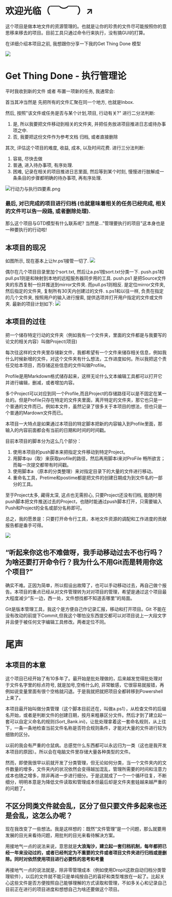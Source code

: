 # 欢迎光临（￣︶￣）↗　
这个项目是做本地文件的资源管理的。也就是让你的珍贵的文件尽可能按照你的意思移来移去的项目。目前工具只通过命令行来执行，没有搞GUI的打算。

在详细介绍本项目之前, 我想跟你分享一下我的Get Thing Done 模型

![](https://github.com/Halloween1996/Project_Management/blob/ded2ef12bc7908bcefbcb2e49363a0e044fc6027/IMG/GTD%E8%A7%84%E5%88%92%E5%9B%BE.png)

# Get Thing Done - 执行管理论
平时我收到新的文件 或者 布置一项新的任务, 我通常会:

首当其冲当然是 先把所有的文件汇聚在同一个地方, 也就是Inbox.

然后, 按照"该文件或任务是否与某个计划,项目, 行动有关?" 进行二分法判断:
1. 是, 所以我要把文件移动到相关的文件夹, 并把任务放进项目推进日志或待办事项之中.
2. 否, 我要把这份文件作为参考文档 归档, 或者直接删除

其次, 评估这个项目的难度, 收益, 成本, 以及时间花费. 进行三分法判断:
1. 容易, 尽快去做
2. 普通, 进入待办事项, 有序处理.
3. 困难, 记录在相关的项目推进日志里面, 然后等到某个时刻, 慢慢进行肢解成一条条目的步骤都明确的待办事项, 再有序处理.

![行动力与执行四要素.png](https://github.com/Halloween1996/Project_Management/blob/27053a25cd6fc941eb2296aa816b1c7dba3e0d3c/IMG/%E8%A1%8C%E5%8A%A8%E5%8A%9B%E4%B8%8E%E6%89%A7%E8%A1%8C%E5%9B%9B%E8%A6%81%E7%B4%A0.png)

### 最后, 对已完成的项目进行归档 (也就意味着相关的任务已经完成, 相关的文件可以告一段路, 或者删除处理).

那么这个项目与GTD模型有什么联系呢? 当然是..."管理要执行的项目"这本身也是一种要执行的行动啦!

## 本项目的现况

如图所示, 现在基本上让hr.ps1接管一切了. 
![](https://github.com/Halloween1996/Project_Management/blob/751e04e49f34fb2cbf76871e17ac07f2415259f9/IMG/2024_9%E6%9C%88_PJM%E5%8A%9F%E8%83%BD%E5%AE%9E%E7%8E%B0%E8%B7%AF%E7%BA%BF.png)

偶尔在几个项目目录里加个sort.txt, 然后让a.ps1按sort.txt分类一下.
push.ps1和pull.ps1则是和映射到本地的远程服务器同步用的工具. push.ps1 是把Source文件夹的东西复制一份并推送到mirror文件夹. 而pull.ps1则相反. 是定位mirror文件夹, 然后指定的文件夹, 复制所有30天内创建过的文件.
s.ps1和以往一样, 负责在指定的几个文件夹, 按照用户的输入进行搜索, 提供选项并打开用户指定的文件或文件夹.
最新的项目计划如下:
![](https://github.com/Halloween1996/Project_Management/blob/751e04e49f34fb2cbf76871e17ac07f2415259f9/IMG/2024_08-20-PJM%E7%BB%93%E6%9E%84%E8%A7%84%E5%88%92.png)
## 本项目的过往

把一个储存特定行动的文件夹（例如我有一个文件夹，里面的文件都是与我要写的论文的相关内容）叫做Project(项目)

每次往这样的文件夹里存储新文件，我都希望有一个文件来储存相关信息，例如我什么时候新增的文件，对这个文件夹有什么想法，工作进度如何。所以我把这个责任交给本项目，而存储这些信息的文件叫做Profile。

Profile是用Markdown格式储存起来，这样无论什么文本编辑工具都可以打开它并进行编辑，删减，或者增加内容。

多个Project可以对应到同一个Profile,而且Project的存储路径可以是不固定在某一处的。但是Profile只存在特定的文件夹里面，离开特定的文件夹，那它也只是一个普通的文件而已。例如本文件，虽然记录了很多关于本项目的想法，但也只是一个普通的Mardown文件而已。

本项目一大特点是如果通过本项目的特定脚本把新的内容输入到Profile里面，那输入的内容前面都会有当前的日期和时间的时间戳。

目前本项目的脚本分为这么几个部分：
1. 使用本项目的push脚本来把指定文件移动到特定Project。
2. 用脚本qu（取）来获取profile的路径，然后再用脚本i来对ProFile 畅所欲言；而每一次提交都带有时间戳。
3. 使用脚本a （原本的分类整理）来对指定目录下的大量的文件进行移动。
4. 重命名工具，Pretime和postime都是把文件的创建日期成为到文件名的一部分的工具。

至于Project太多, 藏得太深, 这点也无需担心, 只要Project还没有归档, 能随时用push脚本把文件推送过去的Project，也随时能通过push脚本打开，只需要输入Push和Project的全名或部分名称即可。

总之，我的愿景是：只要打开命令行工具，本地文件资源的调配和工作进度的贡献报告都是垂手可得。

![](https://github.com/Halloween1996/Project_Management/blob/27053a25cd6fc941eb2296aa816b1c7dba3e0d3c/IMG/PJM%E7%BB%93%E6%9E%84.png)

## “听起来你这也不难做呀，我手动移动过去不也行吗？为啥还要打开命令行？我为什么不用Git而是转用你这个项目?”
确实不难。正因为简单，所以假设出故障了，也可以手动移动过去，再自己做个报告。本项目的重点已经从对文件管理转为对对项目的管理，希望是通过这个项目最大程度减少“东一边，西一处，文件想找都不知道丢哪里”的局面。

Git是版本管理工具，我这个是方便自己作记录汇报，移动和打开项目。Git 不能在没有改动的前提下Commit,但我这个哪怕没东西提交都可以对项目说上一大段文字并且便于被任何文字编辑工具修改。两者定位不同。

# 尾声
## 本项目的本意
这个项目已经开始了有10多年了。最开始是批处理做的，后来越发觉得批处理对于文件名字里的标点符号, 就是加号,空格什么的, 非常敏感，它很容易就报错，再例如说变量里面有很个空格就闪退。于是我就把就把项目全都转移到Powershell上来了。

本项目最开始叫做分类管理（这个脚本目前还在，叫做a.ps1），从检查文件的后缀名开始，或者是判断文件的创建日期，按月来粗暴区分文件。然后才到了建立起一套可以自定义命名的规则(Sort_Bank.ini)，让批处理拿着这一套命名规则，从上往下，一条一条地检查当前文件名称是否符合规则条件，才能对大量的文件进行较为细致的区分。

以前的我会有严重的仓鼠病。总感觉什么东西都可以永远归为一类（这也是我开发本项目的原因）。所以会在电脑文件里存储大量各种类型的文件。

然而，即使我很早以前就开发了分类管理，但无论如何分类，当一个文件夹内的文件数量的增多，文件夹内的状况依然会变得越加混乱，管理所需要的时间和注意力成本也随之增多，除非再进一步进行细分。于是这就成了一个一个循环往复，不断细分，明明本意是为降低文件读取和管理成本但最后却是文件夹套娃越来越严重的的问题了。

## 不区分同类文件就会乱，区分了但只要文件多起来也还是会乱，这怎么办呢？

现在我改变了一些想法。我是这样想的：既然“文件管理”是一个问题，那么就要用发展的目光来看待问题，用批判的目光来看待解决方案。

用接地气一点的说法来说，意思就是**大浪淘沙，建立起一套归档机制，每年都把已经一年来没动过的，或者已经判定为不重要的文件或者项目文件夹进行归档或是删除。同时对依然使用项目进行必要性的思考和考量**

再接地气一点的说法就是，除非零管理成本（例如使用Dropit这款自动归档分类管理软件），以后的文件就不能只是单纯按自己的喜好和类型堆放在一起了。比起关心这些文件是否方便按照自己能够理解的方式读取和管理，不如多关心和记录自己目前正在进行的项目进度和想想自己为啥还要做这个项目。

